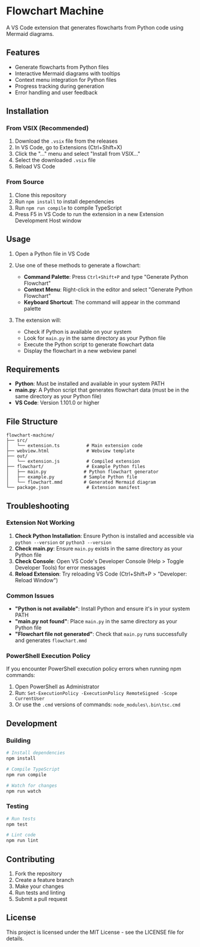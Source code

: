 # Flowchart Machine

A VS Code extension that generates flowcharts from Python code using Mermaid diagrams.

## Features

- Generate flowcharts from Python files
- Interactive Mermaid diagrams with tooltips
- Context menu integration for Python files
- Progress tracking during generation
- Error handling and user feedback

## Installation

### From VSIX (Recommended)
1. Download the `.vsix` file from the releases
2. In VS Code, go to Extensions (Ctrl+Shift+X)
3. Click the "..." menu and select "Install from VSIX..."
4. Select the downloaded `.vsix` file
5. Reload VS Code

### From Source
1. Clone this repository
2. Run `npm install` to install dependencies
3. Run `npm run compile` to compile TypeScript
4. Press F5 in VS Code to run the extension in a new Extension Development Host window

## Usage

1. Open a Python file in VS Code
2. Use one of these methods to generate a flowchart:
   - **Command Palette**: Press `Ctrl+Shift+P` and type "Generate Python Flowchart"
   - **Context Menu**: Right-click in the editor and select "Generate Python Flowchart"
   - **Keyboard Shortcut**: The command will appear in the command palette

3. The extension will:
   - Check if Python is available on your system
   - Look for `main.py` in the same directory as your Python file
   - Execute the Python script to generate flowchart data
   - Display the flowchart in a new webview panel

## Requirements

- **Python**: Must be installed and available in your system PATH
- **main.py**: A Python script that generates flowchart data (must be in the same directory as your Python file)
- **VS Code**: Version 1.101.0 or higher

## File Structure

```
flowchart-machine/
├── src/
│   └── extension.ts          # Main extension code
├── webview.html              # Webview template
├── out/
│   └── extension.js          # Compiled extension
├── flowchart/                # Example Python files
│   ├── main.py              # Python flowchart generator
│   ├── example.py           # Sample Python file
│   └── flowchart.mmd        # Generated Mermaid diagram
└── package.json              # Extension manifest
```

## Troubleshooting

### Extension Not Working
1. **Check Python Installation**: Ensure Python is installed and accessible via `python --version` or `python3 --version`
2. **Check main.py**: Ensure `main.py` exists in the same directory as your Python file
3. **Check Console**: Open VS Code's Developer Console (Help > Toggle Developer Tools) for error messages
4. **Reload Extension**: Try reloading VS Code (Ctrl+Shift+P > "Developer: Reload Window")

### Common Issues
- **"Python is not available"**: Install Python and ensure it's in your system PATH
- **"main.py not found"**: Place `main.py` in the same directory as your Python file
- **"Flowchart file not generated"**: Check that `main.py` runs successfully and generates `flowchart.mmd`

### PowerShell Execution Policy
If you encounter PowerShell execution policy errors when running npm commands:
1. Open PowerShell as Administrator
2. Run: `Set-ExecutionPolicy -ExecutionPolicy RemoteSigned -Scope CurrentUser`
3. Or use the `.cmd` versions of commands: `node_modules\.bin\tsc.cmd`

## Development

### Building
```bash
# Install dependencies
npm install

# Compile TypeScript
npm run compile

# Watch for changes
npm run watch
```

### Testing
```bash
# Run tests
npm test

# Lint code
npm run lint
```

## Contributing

1. Fork the repository
2. Create a feature branch
3. Make your changes
4. Run tests and linting
5. Submit a pull request

## License

This project is licensed under the MIT License - see the LICENSE file for details.
